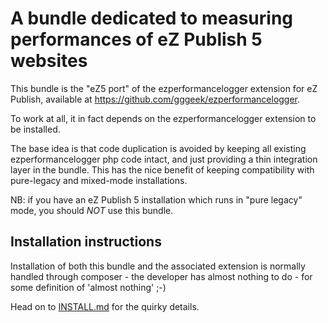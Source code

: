 A bundle dedicated to measuring performances of eZ Publish 5 websites
=====================================================================

This bundle is the "eZ5 port" of the ezperformancelogger extension for eZ Publish, available at
https://github.com/gggeek/ezperformancelogger.

To work at all, it in fact depends on the ezperformancelogger extension to be installed.

The base idea is that code duplication is avoided by keeping all existing ezperformancelogger php code intact, and just
providing a thin integration layer in the bundle.
This has the nice benefit of keeping compatibility with pure-legacy and mixed-mode installations.

NB: if you have an eZ Publish 5 installation which runs in "pure legacy" mode, you should *NOT* use this bundle.

Installation instructions
-------------------------

Installation of both this bundle and the associated extension is normally handled through composer - the developer has
almost nothing to do - for some definition of 'almost nothing' ;-)

Head on to [INSTALL.md](INSTALL.md) for the quirky details.
